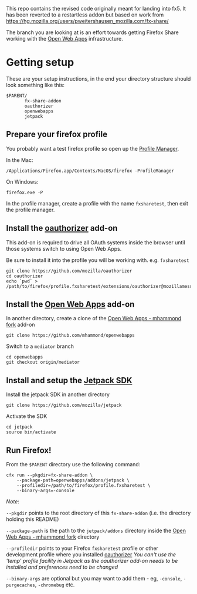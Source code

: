 This repo contains the revised code originally meant for landing into fx5.  It has been reverted to a restartless addon but based on work from
https://hg.mozilla.org/users/pweitershausen_mozilla.com/fx-share/

The branch you are looking at is an effort towards getting Firefox Share working with the [Open Web Apps](https://apps.mozillalabs.com/) infrastructure.

Getting setup
=====================

These are your setup instructions, in the end your directory structure should look something like this:

    $PARENT/
           fx-share-addon
           oauthorizer
           openwebapps
           jetpack


Prepare your firefox profile
-----------------------------

You probably want a test firefox profile so open up the [Profile Manager](http://kb.mozillazine.org/Profile_manager).

In the Mac:

    /Applications/Firefox.app/Contents/MacOS/firefox -ProfileManager

On Windows:

    firefox.exe -P

In the profile manager, create a profile with the name `fxsharetest`, then exit the profile manager.

Install the [oauthorizer](https://github.com/mozilla/oauthorizer) add-on
------------------------------

This add-on is required to drive all OAuth systems inside the browser until those systems switch to using Open Web Apps.

Be sure to install it into the profile you will be working with.  e.g. `fxsharetest`

    git clone https://github.com/mozilla/oauthorizer
    cd oauthorizer
    echo `pwd` > /path/to/firefox/profile.fxsharetest/extensions/oauthorizer@mozillamessaging.com

Install the [Open Web Apps](https://github.com/mozilla/openwebapps) add-on
--------------------------------

In another directory, create a clone of the [Open Web Apps - mhammond fork](https://github.com/mhammond/openwebapps) add-on

    git clone https://github.com/mhammond/openwebapps

Switch to a `mediator` branch

    cd openwebapps
    git checkout origin/mediator


Install and setup the [Jetpack SDK](https://github.com/mozilla/jetpack)
------------------

Install the jetpack SDK in another directory

    git clone https://github.com/mozilla/jetpack

Activate the SDK

    cd jetpack
    source bin/activate

Run Firefox!
-------

From the `$PARENT` directory use the following command:

    cfx run --pkgdir=fx-share-addon \
        --package-path=openwebapps/addons/jetpack \
        --profiledir=/path/to/firefox/profile.fxsharetest \
        --binary-args=-console

_Note_:

`--pkgdir` points to the root directory of this `fx-share-addon` (i.e. the directory holding this README)

`--package-path` is the path to the `jetpack/addons` directory inside the [Open Web Apps - mhammond fork](https://github.com/mhammond/openwebapps) directory

`--profiledir` points to your Firefox `fxsharetest` profile  or other development profile where you installed [oauthorizer](https://github.com/mozilla/oauthorizer)
  _You can't use the 'temp' profile facility in Jetpack as the oauthorizer add-on needs to be installed and preferences need to be changed_

`--binary-args` are optional but you may want to add them - eg, `-console`, `-purgecaches`, `-chromebug` etc.

